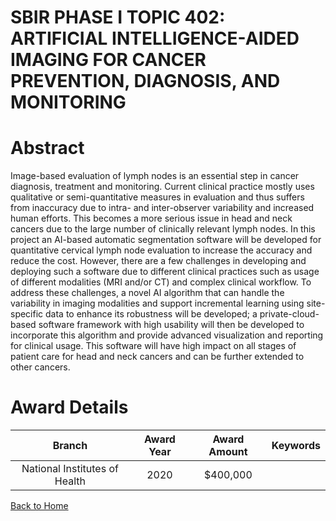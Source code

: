 
SBIR PHASE I TOPIC 402: ARTIFICIAL INTELLIGENCE-AIDED IMAGING FOR CANCER PREVENTION, DIAGNOSIS, AND MONITORING
==============================================================================================================

# Abstract


Image-based evaluation of lymph nodes is an essential step in cancer diagnosis, treatment and monitoring. Current clinical practice mostly uses qualitative or semi-quantitative measures in evaluation and thus suffers from inaccuracy due to intra- and inter-observer variability and increased human efforts. This becomes a more serious issue in head and neck cancers due to the large number of clinically relevant lymph nodes. In this project an AI-based automatic segmentation software will be developed for quantitative cervical lymph node evaluation to increase the accuracy and reduce the cost. However, there are a few challenges in developing and deploying such a software due to different clinical practices such as usage of different modalities (MRI and/or CT) and complex clinical workflow. To address these challenges, a novel AI algorithm that can handle the variability in imaging modalities and support incremental learning using site-specific data to enhance its robustness will be developed; a private-cloud-based software framework with high usability will then be developed to incorporate this algorithm and provide advanced visualization and reporting for clinical usage. This software will have high impact on all stages of patient care for head and neck cancers and can be further extended to other cancers.  

# Award Details

|Branch|Award Year|Award Amount|Keywords|
| :---: | :---: | :---: | :---: |
|National Institutes of Health|2020|$400,000||
  
  


[Back to Home](https://github.com/chrischow/dod_sbir_awards/CC/#917)